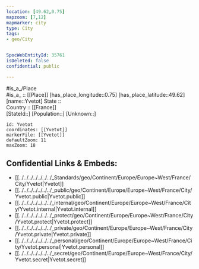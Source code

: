 ```yaml
---
location: [49.62,0.75] 
mapzoom: [7,12] 
mapmarker: city 
type: City
tags:
- geo/City


SpocWebEntityId: 35761
isDeleted: false
confidential: public

---
```

#is_a_/Place  
#is_a_ :: [[Place]] 
[has_place_longitude::0.75] 
[has_place_latitude::49.62] 
[name::Yvetot] 
State ::  
Country :: [[France]]  
[StateId::] 
[Population::] 
[Unknown::] 


```leaflet
id: Yvetot
coordinates: [[Yvetot]] 
markerFile: [[Yvetot]] 
defaultZoom: 11 
maxZoom: 18
```


## Confidential Links & Embeds: 
- [[../../../../../../../_Standards/geo/Continent/Europe/Europe~West/France/City/Yvetot|Yvetot]] 
- [[../../../../../../../_public/geo/Continent/Europe/Europe~West/France/City/Yvetot.public|Yvetot.public]] 
- [[../../../../../../../_internal/geo/Continent/Europe/Europe~West/France/City/Yvetot.internal|Yvetot.internal]] 
- [[../../../../../../../_protect/geo/Continent/Europe/Europe~West/France/City/Yvetot.protect|Yvetot.protect]] 
- [[../../../../../../../_private/geo/Continent/Europe/Europe~West/France/City/Yvetot.private|Yvetot.private]] 
- [[../../../../../../../_personal/geo/Continent/Europe/Europe~West/France/City/Yvetot.personal|Yvetot.personal]] 
- [[../../../../../../../_secret/geo/Continent/Europe/Europe~West/France/City/Yvetot.secret|Yvetot.secret]] 
